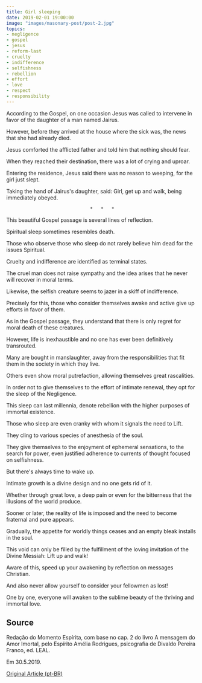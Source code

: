```yaml
---
title: Girl sleeping
date: 2019-02-01 19:00:00
image: "images/masonary-post/post-2.jpg"
topics: 
- negligence
- gospel
- jesus
- reform-last
- cruelty
- indifference
- selfishness
- rebellion
- effort
- love
- respect
- responsibility
---
```



According to the Gospel, on one occasion Jesus was called to intervene in
favor of the daughter of a man named Jairus.

However, before they arrived at the house where the sick was, the
news that she had already died.

Jesus comforted the afflicted father and told him that nothing should fear.

When they reached their destination, there was a lot of crying and uproar.

Entering the residence, Jesus said there was no reason to weeping, for the
girl just slept.

Taking the hand of Jairus's daughter, said: Girl, get up and walk, being
immediately obeyed.

                                   *   *   *

This beautiful Gospel passage is several lines of reflection.

Spiritual sleep sometimes resembles death.

Those who observe those who sleep do not rarely believe him dead for the issues
Spiritual.

Cruelty and indifference are identified as terminal states.

The cruel man does not raise sympathy and the idea arises that he never
will recover in moral terms.

Likewise, the selfish creature seems to jazer in a skiff of indifference.

Precisely for this, those who consider themselves awake and active give up
efforts in favor of them.

As in the Gospel passage, they understand that there is only regret for moral death
of these creatures.

However, life is inexhaustible and no one has ever been definitively transrouted.

Many are bought in manslaughter, away from the responsibilities that fit them
in the society in which they live.

Others even show moral putrefaction, allowing themselves great rascalities.

In order not to give themselves to the effort of intimate renewal, they opt for the sleep of the
Negligence.

This sleep can last millennia, denote rebellion with the higher purposes
of immortal existence.

Those who sleep are even cranky with whom it signals the need to
Lift.

They cling to various species of anesthesia of the soul.

They give themselves to the enjoyment of ephemeral sensations, to the search for power, even justified
adherence to currents of thought focused on selfishness.

But there's always time to wake up.

Intimate growth is a divine design and no one gets rid of it.

Whether through great love, a deep pain or even for the bitterness that the
illusions of the world produce.

Sooner or later, the reality of life is imposed and the need to become
fraternal and pure appears.

Gradually, the appetite for worldly things ceases and an empty bleak
installs in the soul.

This void can only be filled by the fulfillment of the loving invitation of the
Divine Messiah: Lift up and walk!

Aware of this, speed up your awakening by reflection on messages
Christian.

And also never allow yourself to consider your fellowmen as lost!

One by one, everyone will awaken to the sublime beauty of the thriving and immortal love.

## Source
Redação do Momento Espírita, com base no cap. 2 do livro
A mensagem do Amor Imortal, pelo Espírito Amélia Rodrigues,
psicografia de Divaldo Pereira Franco, ed. LEAL.

Em 30.5.2019.


[Original Article (pt-BR)](http://momento.com.br/pt/ler_texto.php?id=5755)
